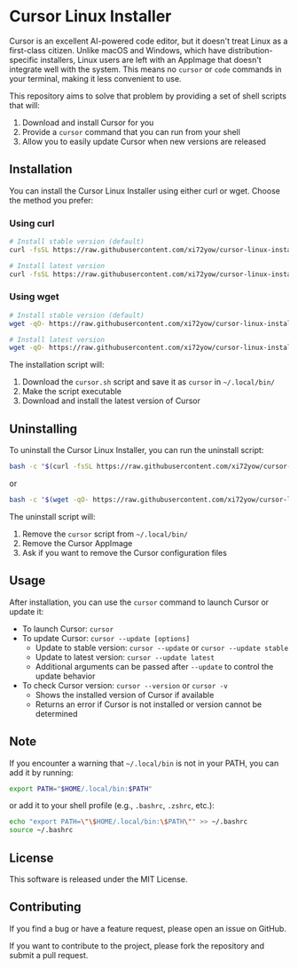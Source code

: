 # Cursor Linux Installer

Cursor is an excellent AI-powered code editor, but it doesn't treat Linux as a first-class citizen. Unlike macOS and Windows, which have distribution-specific installers, Linux users are left with an AppImage that doesn't integrate well with the system. This means no `cursor` or `code` commands in your terminal, making it less convenient to use.

This repository aims to solve that problem by providing a set of shell scripts that will:

1. Download and install Cursor for you
2. Provide a `cursor` command that you can run from your shell
3. Allow you to easily update Cursor when new versions are released

## Installation

You can install the Cursor Linux Installer using either curl or wget. Choose the method you prefer:

### Using curl

```bash
# Install stable version (default)
curl -fsSL https://raw.githubusercontent.com/xi72yow/cursor-linux-installer/main/install.sh | bash

# Install latest version
curl -fsSL https://raw.githubusercontent.com/xi72yow/cursor-linux-installer/main/install.sh | bash -s -- latest
```

### Using wget

```bash
# Install stable version (default)
wget -qO- https://raw.githubusercontent.com/xi72yow/cursor-linux-installer/main/install.sh | bash

# Install latest version
wget -qO- https://raw.githubusercontent.com/xi72yow/cursor-linux-installer/main/install.sh | bash -s -- latest
```

The installation script will:

1. Download the `cursor.sh` script and save it as `cursor` in `~/.local/bin/`
2. Make the script executable
3. Download and install the latest version of Cursor

## Uninstalling

To uninstall the Cursor Linux Installer, you can run the uninstall script:

```bash
bash -c "$(curl -fsSL https://raw.githubusercontent.com/xi72yow/cursor-linux-installer/main/uninstall.sh)"
```

or

```bash
bash -c "$(wget -qO- https://raw.githubusercontent.com/xi72yow/cursor-linux-installer/main/uninstall.sh)"

```

The uninstall script will:

1. Remove the `cursor` script from `~/.local/bin/`
2. Remove the Cursor AppImage
3. Ask if you want to remove the Cursor configuration files

## Usage

After installation, you can use the `cursor` command to launch Cursor or update it:

- To launch Cursor: `cursor`
- To update Cursor: `cursor --update [options]`
  - Update to stable version: `cursor --update` or `cursor --update stable`
  - Update to latest version: `cursor --update latest`
  - Additional arguments can be passed after `--update` to control the update behavior
- To check Cursor version: `cursor --version` or `cursor -v`
  - Shows the installed version of Cursor if available
  - Returns an error if Cursor is not installed or version cannot be determined

## Note

If you encounter a warning that `~/.local/bin` is not in your PATH, you can add it by running:

```bash
export PATH="$HOME/.local/bin:$PATH"
```

or add it to your shell profile (e.g., `.bashrc`, `.zshrc`, etc.):

```bash
echo "export PATH=\"\$HOME/.local/bin:\$PATH\"" >> ~/.bashrc
source ~/.bashrc
```

## License

This software is released under the MIT License.

## Contributing

If you find a bug or have a feature request, please open an issue on GitHub.

If you want to contribute to the project, please fork the repository and submit a pull request.
